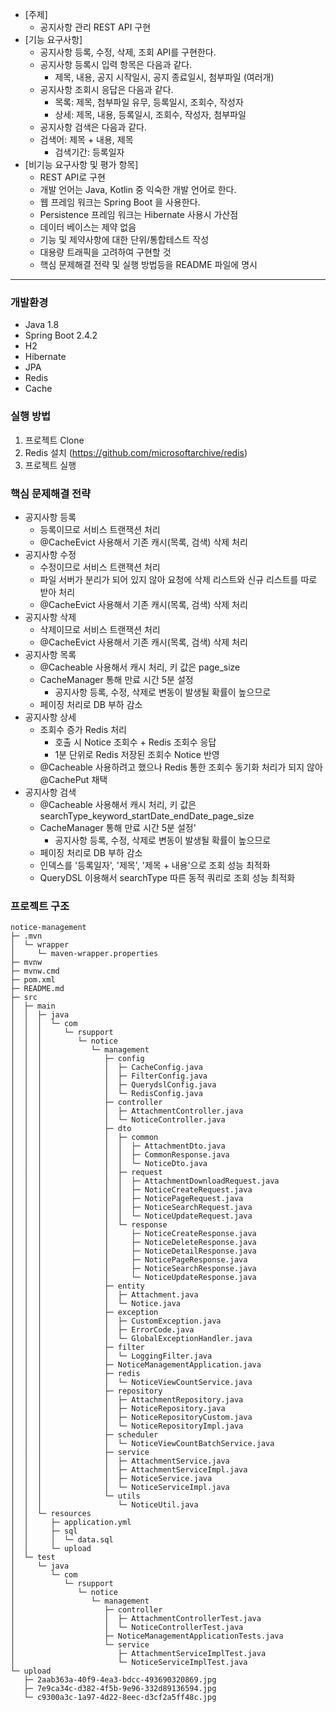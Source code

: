 - [주제]
  - 공지사항 관리 REST API 구현
- [기능 요구사항]
  - 공지사항 등록, 수정, 삭제, 조회 API를 구현한다.
  - 공지사항 등록시 입력 항목은 다음과 같다.
    - 제목, 내용, 공지 시작일시, 공지 종료일시, 첨부파일 (여러개)
  - 공지사항 조회시 응답은 다음과 같다.
    - 목록: 제목, 첨부파일 유무, 등록일시, 조회수, 작성자
    - 상세: 제목, 내용, 등록일시, 조회수, 작성자, 첨부파일
  -  공지사항 검색은 다음과 같다.
    - 검색어: 제목 + 내용, 제목
      - 검색기간: 등록일자
- [비기능 요구사항 및 평가 항목]
  - REST API로 구현
  - 개발 언어는 Java, Kotlin 중 익숙한 개발 언어로 한다.
  - 웹 프레임 워크는 Spring Boot 을 사용한다.
  - Persistence 프레임 워크는 Hibernate 사용시 가산점
  - 데이터 베이스는 제약 없음
  - 기능 및 제약사항에 대한 단위/통합테스트 작성
  - 대용량 트래픽을 고려하여 구현할 것
  - 핵심 문제해결 전략 및 실행 방법등을 README 파일에 명시
---
### 개발환경
- Java 1.8
- Spring Boot 2.4.2
- H2
- Hibernate
- JPA
- Redis
- Cache
### 실행 방법
1. 프로젝트 Clone
2. Redis 설치 (https://github.com/microsoftarchive/redis)
3. 프로젝트 실행
### 핵심 문제해결 전략
- 공지사항 등록
  - 등록이므로 서비스 트랜잭션 처리
  - @CacheEvict 사용해서 기존 캐시(목록, 검색) 삭제 처리
- 공지사항 수정
  - 수정이므로 서비스 트랜잭션 처리
  - 파일 서버가 분리가 되어 있지 않아 요청에 삭제 리스트와 신규 리스트를 따로 받아 처리
  - @CacheEvict 사용해서 기존 캐시(목록, 검색) 삭제 처리
- 공지사항 삭제
  - 삭제이므로 서비스 트랜잭션 처리
  - @CacheEvict 사용해서 기존 캐시(목록, 검색) 삭제 처리
- 공지사항 목록
  - @Cacheable 사용해서 캐시 처리, 키 값은 page_size
  - CacheManager 통해 만료 시간 5분 설정
    - 공지사항 등록, 수정, 삭제로 변동이 발생될 확률이 높으므로
  - 페이징 처리로 DB 부하 감소
- 공지사항 상세
  - 조회수 증가 Redis 처리
    - 호출 시 Notice 조회수 + Redis 조회수 응답
    - 1분 단위로 Redis 저장된 조회수 Notice 반영
  - @Cacheable 사용하려고 했으나 Redis 통한 조회수 동기화 처리가 되지 않아 @CachePut 채택
- 공지사항 검색
  - @Cacheable 사용해서 캐시 처리, 키 값은 searchType_keyword_startDate_endDate_page_size
  - CacheManager 통해 만료 시간 5분 설정'
    - 공지사항 등록, 수정, 삭제로 변동이 발생될 확률이 높으므로
  - 페이징 처리로 DB 부하 감소
  - 인덱스를 '등록일자', '제목', '제목 + 내용'으로 조회 성능 최적화
  - QueryDSL 이용해서 searchType 따른 동적 쿼리로 조회 성능 최적화
### 프로젝트 구조
```
notice-management
├─ .mvn
│  └─ wrapper
│     └─ maven-wrapper.properties
├─ mvnw
├─ mvnw.cmd
├─ pom.xml
├─ README.md
├─ src
│  ├─ main
│  │  ├─ java
│  │  │  └─ com
│  │  │     └─ rsupport
│  │  │        └─ notice
│  │  │           └─ management
│  │  │              ├─ config
│  │  │              │  ├─ CacheConfig.java
│  │  │              │  ├─ FilterConfig.java
│  │  │              │  ├─ QuerydslConfig.java
│  │  │              │  └─ RedisConfig.java
│  │  │              ├─ controller
│  │  │              │  ├─ AttachmentController.java
│  │  │              │  └─ NoticeController.java
│  │  │              ├─ dto
│  │  │              │  ├─ common
│  │  │              │  │  ├─ AttachmentDto.java
│  │  │              │  │  ├─ CommonResponse.java
│  │  │              │  │  └─ NoticeDto.java
│  │  │              │  ├─ request
│  │  │              │  │  ├─ AttachmentDownloadRequest.java
│  │  │              │  │  ├─ NoticeCreateRequest.java
│  │  │              │  │  ├─ NoticePageRequest.java
│  │  │              │  │  ├─ NoticeSearchRequest.java
│  │  │              │  │  └─ NoticeUpdateRequest.java
│  │  │              │  └─ response
│  │  │              │     ├─ NoticeCreateResponse.java
│  │  │              │     ├─ NoticeDeleteResponse.java
│  │  │              │     ├─ NoticeDetailResponse.java
│  │  │              │     ├─ NoticePageResponse.java
│  │  │              │     ├─ NoticeSearchResponse.java
│  │  │              │     └─ NoticeUpdateResponse.java
│  │  │              ├─ entity
│  │  │              │  ├─ Attachment.java
│  │  │              │  └─ Notice.java
│  │  │              ├─ exception
│  │  │              │  ├─ CustomException.java
│  │  │              │  ├─ ErrorCode.java
│  │  │              │  └─ GlobalExceptionHandler.java
│  │  │              ├─ filter
│  │  │              │  └─ LoggingFilter.java
│  │  │              ├─ NoticeManagementApplication.java
│  │  │              ├─ redis
│  │  │              │  └─ NoticeViewCountService.java
│  │  │              ├─ repository
│  │  │              │  ├─ AttachmentRepository.java
│  │  │              │  ├─ NoticeRepository.java
│  │  │              │  ├─ NoticeRepositoryCustom.java
│  │  │              │  └─ NoticeRepositoryImpl.java
│  │  │              ├─ scheduler
│  │  │              │  └─ NoticeViewCountBatchService.java
│  │  │              ├─ service
│  │  │              │  ├─ AttachmentService.java
│  │  │              │  ├─ AttachmentServiceImpl.java
│  │  │              │  ├─ NoticeService.java
│  │  │              │  └─ NoticeServiceImpl.java
│  │  │              └─ utils
│  │  │                 └─ NoticeUtil.java
│  │  └─ resources
│  │     ├─ application.yml
│  │     ├─ sql
│  │     │  └─ data.sql
│  │     └─ upload
│  └─ test
│     └─ java
│        └─ com
│           └─ rsupport
│              └─ notice
│                 └─ management
│                    ├─ controller
│                    │  ├─ AttachmentControllerTest.java
│                    │  └─ NoticeControllerTest.java
│                    ├─ NoticeManagementApplicationTests.java
│                    └─ service
│                       ├─ AttachmentServiceImplTest.java
│                       └─ NoticeServiceImplTest.java
└─ upload
   ├─ 2aab363a-40f9-4ea3-bdcc-493690320869.jpg
   ├─ 7e9ca34c-d382-4f5b-9e96-332d89136594.jpg
   └─ c9300a3c-1a97-4d22-8eec-d3cf2a5ff48c.jpg

```

